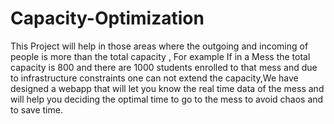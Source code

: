 # Capacity-Optimization
This Project will help in those areas where the outgoing and incoming of people is more than the total capacity , For example If in a Mess the total capacity is 800 and there are 1000 students enrolled to that mess and due to infrastructure constraints one can not extend the capacity,We have designed a webapp that will let you know the real time data of the mess and will help you deciding the optimal time to go to the mess to avoid chaos and to save time.
